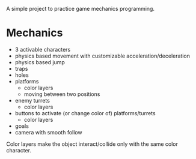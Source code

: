 A simple project to practice game mechanics programming.

# Mechanics
- 3 activable characters
- physics based movement with customizable acceleration/deceleration
- physics based jump
- traps
- holes
- platforms
   - color layers
   - moving between two positions
- enemy turrets
   - color layers
- buttons to activate (or change color of) platforms/turrets
  - color layers
- goals
- camera with smooth follow

Color layers make the object interact/collide only with the same color character.
